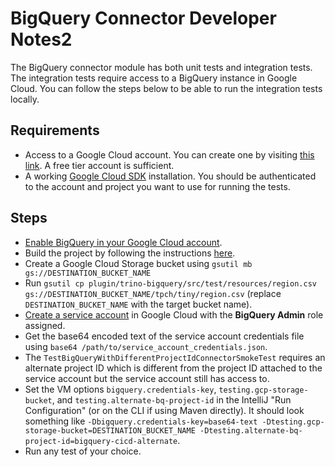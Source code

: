 # BigQuery Connector Developer Notes2

The BigQuery connector module has both unit tests and integration tests.
The integration tests require access to a BigQuery instance in Google Cloud.
You can follow the steps below to be able to run the integration tests locally.

## Requirements

* Access to a Google Cloud account. You can create one by visiting [this link](https://console.cloud.google.com/freetrial).
  A free tier account is sufficient.
* A working [Google Cloud SDK](https://cloud.google.com/sdk/docs/install) installation. You should be authenticated to
  the account and project you want to use for running the tests.

## Steps

* [Enable BigQuery in your Google Cloud account](https://console.cloud.google.com/flows/enableapi?apiid=bigquery).
* Build the project by following the instructions [here](../../README.md).
* Create a Google Cloud Storage bucket using `gsutil mb gs://DESTINATION_BUCKET_NAME`
* Run `gsutil cp plugin/trino-bigquery/src/test/resources/region.csv gs://DESTINATION_BUCKET_NAME/tpch/tiny/region.csv` 
  (replace `DESTINATION_BUCKET_NAME` with the target bucket name).
* [Create a service account](https://cloud.google.com/iam/docs/creating-managing-service-accounts#iam-service-accounts-create-console) in Google Cloud with the
  **BigQuery Admin** role assigned.
* Get the base64 encoded text of the service account credentials file using `base64
  /path/to/service_account_credentials.json`.
* The `TestBigQueryWithDifferentProjectIdConnectorSmokeTest` requires an alternate project ID which is different from the
  project ID attached to the service account but the service account still has access to.
* Set the VM options `bigquery.credentials-key`, `testing.gcp-storage-bucket`, and `testing.alternate-bq-project-id` in the IntelliJ "Run Configuration"
  (or on the CLI if using Maven directly). It should look something like
  `-Dbigquery.credentials-key=base64-text -Dtesting.gcp-storage-bucket=DESTINATION_BUCKET_NAME -Dtesting.alternate-bq-project-id=bigquery-cicd-alternate`.
* Run any test of your choice.
